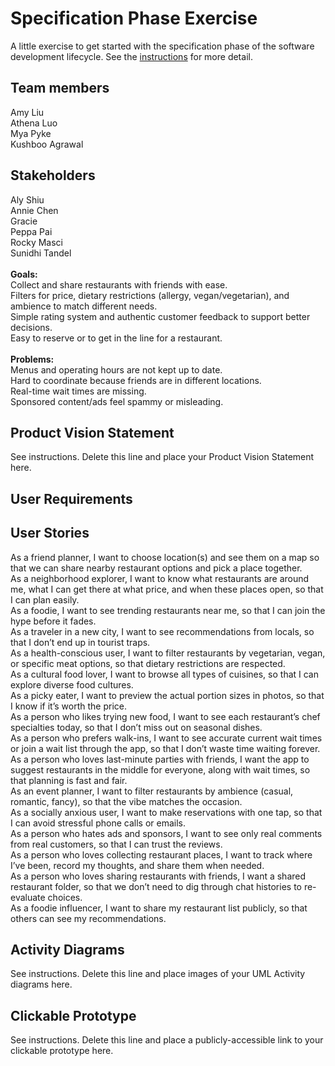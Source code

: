# Specification Phase Exercise

A little exercise to get started with the specification phase of the software development lifecycle. See the [instructions](instructions.md) for more detail.

## Team members

Amy Liu <br/>
Athena Luo <br/>
Mya Pyke <br/>
Kushboo Agrawal <br/>

## Stakeholders
Aly Shiu<br/>Annie Chen<br/>Gracie<br/>Peppa Pai<br/>Rocky Masci<br/>Sunidhi Tandel<br/>
<br/>
__Goals:<br/>__
Collect and share restaurants with friends with ease.<br/>
Filters for price, dietary restrictions (allergy, vegan/vegetarian), and ambience to match different needs.<br/>
Simple rating system and authentic customer feedback to support better decisions.<br/>
Easy to reserve or to get in the line for a restaurant.<br/>
<br/>
__Problems:<br/>__
Menus and operating hours are not kept up to date.<br/>
Hard to coordinate because friends are in different locations.<br/>
Real-time wait times are missing.<br/>
Sponsored content/ads feel spammy or misleading.<br/>


## Product Vision Statement

See instructions. Delete this line and place your Product Vision Statement here.

## User Requirements

## User Stories

As a friend planner, I want to choose location(s) and see them on a map so that we can share nearby restaurant options and pick a place together.<br/>
As a neighborhood explorer, I want to know what restaurants are around me, what I can get there at what price, and when these places open, so that I can plan easily.<br/>
As a foodie, I want to see trending restaurants near me, so that I can join the hype before it fades.<br/>
As a traveler in a new city, I want to see recommendations from locals, so that I don’t end up in tourist traps.<br/>
As a health-conscious user, I want to filter restaurants by vegetarian, vegan, or specific meat options, so that dietary restrictions are respected.<br/>
As a cultural food lover, I want to browse all types of cuisines, so that I can explore diverse food cultures.<br/>
As a picky eater, I want to preview the actual portion sizes in photos, so that I know if it’s worth the price.<br/>
As a person who likes trying new food, I want to see each restaurant’s chef specialties today, so that I don’t miss out on seasonal dishes.<br/>
As a person who prefers walk-ins, I want to see accurate current wait times or join a wait list through the app, so that I don’t waste time waiting forever.<br/>
As a person who loves last-minute parties with friends, I want the app to suggest restaurants in the middle for everyone, along with wait times, so that planning is fast and fair.<br/>
As an event planner, I want to filter restaurants by ambience (casual, romantic, fancy), so that the vibe matches the occasion.<br/>
As a socially anxious user, I want to make reservations with one tap, so that I can avoid stressful phone calls or emails.<br/>
As a person who hates ads and sponsors, I want to see only real comments from real customers, so that I can trust the reviews.<br/>
As a person who loves collecting restaurant places, I want to track where I’ve been, record my thoughts, and share them when needed.<br/>
As a person who loves sharing restaurants with friends, I want a shared restaurant folder, so that we don’t need to dig through chat histories to re-evaluate choices.<br/>
As a foodie influencer, I want to share my restaurant list publicly, so that others can see my recommendations.<br/>

## Activity Diagrams

See instructions. Delete this line and place images of your UML Activity diagrams here.

## Clickable Prototype

See instructions. Delete this line and place a publicly-accessible link to your clickable prototype here.
